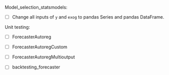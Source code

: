 Model_selection_statsmodels:
- [ ] Change all inputs of `y` and `exog` to pandas Series and pandas DataFrame.

Unit testing:
- [ ] ForecasterAutoreg
- [ ] ForecasterAutoregCustom
- [ ] ForecasterAutoregMultioutput
- [ ] backtesting_forecaster

